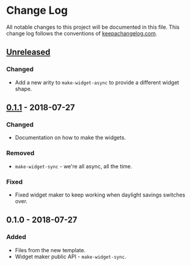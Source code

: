 # Change Log
All notable changes to this project will be documented in this file. This change log follows the conventions of [keepachangelog.com](http://keepachangelog.com/).

## [Unreleased]
### Changed
- Add a new arity to `make-widget-async` to provide a different widget shape.

## [0.1.1] - 2018-07-27
### Changed
- Documentation on how to make the widgets.

### Removed
- `make-widget-sync` - we're all async, all the time.

### Fixed
- Fixed widget maker to keep working when daylight savings switches over.

## 0.1.0 - 2018-07-27
### Added
- Files from the new template.
- Widget maker public API - `make-widget-sync`.

[Unreleased]: https://github.com/your-name/lambdakube-example/compare/0.1.1...HEAD
[0.1.1]: https://github.com/your-name/lambdakube-example/compare/0.1.0...0.1.1
